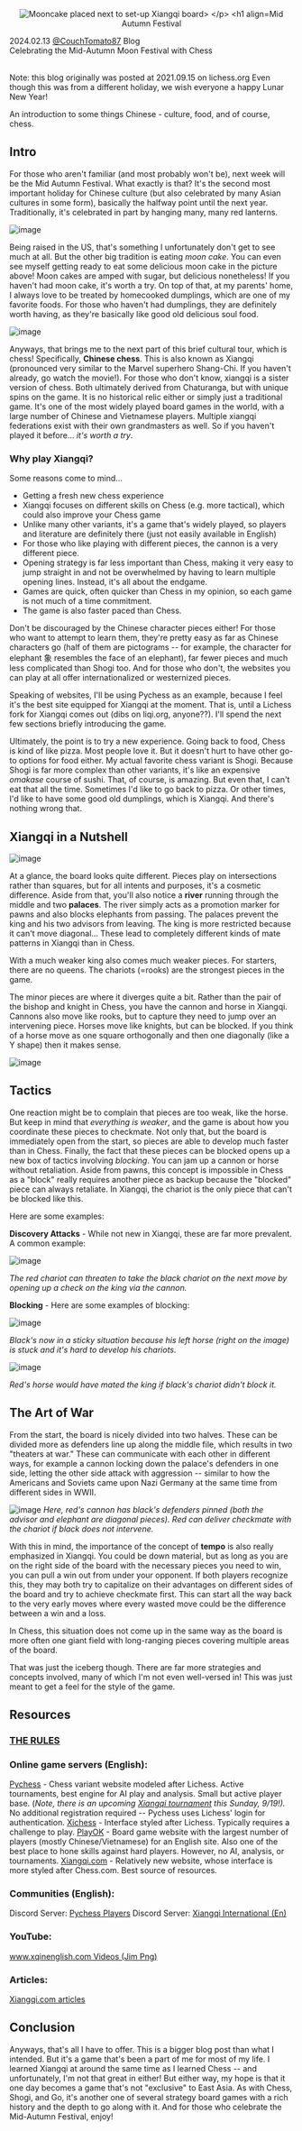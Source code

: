 <p align="center">
  <img src="https://github.com/gbtami/pychess-variants/blob/master/static/images/MidAutumnFestival/20210915_134909.jpg" alt="Mooncake placed next to set-up Xiangqi board>
</p>

<h1 align="center">Mid Autumn Festival</h1>
<div class="meta-headline">
    <div class= "meta">
        <span class="text">2024.02.13</span>
        <span class="text"><a href="/@/CouchTomato87">@CouchTomato87</a></span>
        <span class="text">Blog</span>
    </div>
    <div class= "headline">Celebrating the Mid-Autumn Moon Festival with Chess</div>
</div>
</br>

Note: this blog originally was posted at 2021.09.15 on lichess.org
Even though this was from a different holiday, we wish everyone a happy Lunar New Year!

An introduction to some things Chinese - culture, food, and of course, chess.

## **Intro**

For those who aren't familiar (and most probably won't be), next week will be the Mid Autumn Festival. What exactly is that? It's the second most important holiday for Chinese culture (but also celebrated by many Asian cultures in some form), basically the halfway point until the next year. Traditionally, it's celebrated in part by hanging many, many red lanterns.

![image](https://github.com/gbtami/pychess-variants/blob/master/static/images/MidAutumnFestival/mid-autumn-festival.jpg)

Being raised in the US, that's something I unfortunately don't get to see much at all. But the other big tradition is eating *moon cake*. You can even see myself getting ready to eat some delicious moon cake in the picture above! Moon cakes are amped with sugar, but delicious nonetheless! If you haven't had moon cake, it's worth a try. On top of that, at my parents' home, I always love to be treated by homecooked dumplings, which are one of my favorite foods. For those who haven't had dumplings, they are definitely worth having, as they're basically like good old delicious soul food.

![image](https://github.com/gbtami/pychess-variants/blob/master/static/images/MidAutumnFestival/dumplings.jpg)

Anyways, that brings me to the next part of this brief cultural tour, which is chess! Specifically, **Chinese chess**. This is also known as Xiangqi (pronounced very similar to the Marvel superhero Shang-Chi. If you haven't already, go watch the movie!). For those who don't know, xiangqi is a sister version of chess. Both ultimately derived from Chaturanga, but with unique spins on the game. It is no historical relic either or simply just a traditional game. It's one of the most widely played board games in the world, with a large number of Chinese and Vietnamese players. Multiple xiangqi federations exist with their own grandmasters as well. So if you haven't played it before... *it's worth a try*.

### **Why play Xiangqi?**

Some reasons come to mind...

* Getting a fresh new chess experience
* Xiangqi focuses on different skills on Chess (e.g. more tactical), which could also improve your Chess game
* Unlike many other variants, it's a game that's widely played, so players and literature are definitely there (just not easily available in English)
* For those who like playing with different pieces, the cannon is a very different piece.
* Opening strategy is far less important than Chess, making it very easy to jump straight in and not be overwhelmed by having to learn multiple opening lines. Instead, it's all about the endgame.
* Games are quick, often quicker than Chess in my opinion, so each game is not much of a time commitment.
* The game is also faster paced than Chess.

Don't be discouraged by the Chinese character pieces either! For those who want to attempt to learn them, they're pretty easy as far as Chinese characters go (half of them are pictograms -- for example, the character for elephant 象 resembles the face of an elephant), far fewer pieces and much less complicated than Shogi too. And for those who don't, the websites you can play at all offer internationalized or westernized pieces.

Speaking of websites, I'll be using Pychess as an example, because I feel it's the best site equipped for Xiangqi at the moment. That is, until a Lichess fork for Xiangqi comes out (dibs on liqi.org, anyone??). I'll spend the next few sections briefly introducing the game.

Ultimately, the point is to try a new experience. Going back to food, Chess is kind of like pizza. Most people love it. But it doesn't hurt to have other go-to options for food either. My actual favorite chess variant is Shogi. Because Shogi is far more complex than other variants, it's like an expensive *omakase* course of sushi. That, of course, is amazing. But even that, I can't eat that all the time. Sometimes I'd like to go back to pizza. Or other times, I'd like to have some good old dumplings, which is Xiangqi. And there's nothing wrong that.

## Xiangqi in a Nutshell

![image](https://github.com/gbtami/pychess-variants/blob/master/static/images/MidAutumnFestival/XiangqiBoard.png)

At a glance, the board looks quite different. Pieces play on intersections rather than squares, but for all intents and purposes, it's a cosmetic difference. Aside from that, you'll also notice a **river** running through the middle and two **palaces**. The river simply acts as a promotion marker for pawns and also blocks elephants from passing. The palaces prevent the king and his two advisors from leaving. The king is more restricted because it can't move diagonal... These lead to completely different kinds of mate patterns in Xiangqi than in Chess.

With a much weaker king also comes much weaker pieces. For starters, there are no queens. The chariots (=rooks) are the strongest pieces in the game.

The minor pieces are where it diverges quite a bit. Rather than the pair of the bishop and knight in Chess, you have the cannon and horse in Xiangqi. Cannons also move like rooks, but to capture they need to jump over an intervening piece. Horses move like knights, but can be blocked. If you think of a horse move as one square orthogonally and then one diagonally (like a Y shape) then it makes sense.

![image](https://github.com/gbtami/pychess-variants/blob/master/static/images/MidAutumnFestival/XiangqiPieces.png)

## Tactics

One reaction might be to complain that pieces are too weak, like the horse. But keep in mind that *everything is weaker*, and the game is about how you coordinate these pieces to checkmate. Not only that, but the board is immediately open from the start, so pieces are able to develop much faster than in Chess. Finally, the fact that these pieces can be blocked opens up a new box of tactics involving *blocking*. You can jam up a cannon or horse without retaliation. Aside from pawns, this concept is impossible in Chess as a "block" really requires another piece as backup because the "blocked" piece can always retaliate. In Xiangqi, the chariot is the only piece that can't be blocked like this.

Here are some examples:

**Discovery Attacks** \- While not new in Xiangqi\, these are far more prevalent\. A common example:

![image](https://github.com/gbtami/pychess-variants/blob/master/static/images/MidAutumnFestival/Discovery.png)

*The red chariot can threaten to take the black chariot on the next move by opening up a check on the king via the cannon.*

**Blocking** \- Here are some examples of blocking:

![image](https://github.com/gbtami/pychess-variants/blob/master/static/images/MidAutumnFestival/HorseSuffocation.png)

*Black's now in a sticky situation because his left horse (right on the image) is stuck and it's hard to develop his chariots.*

![image](https://github.com/gbtami/pychess-variants/blob/master/static/images/MidAutumnFestival/Blocking.png)

*Red's horse would have mated the king if black's chariot didn't block it.*

## The Art of War

From the start, the board is nicely divided into two halves. These can be divided more as defenders line up along the middle file, which results in two "theaters at war." These can communicate with each other in different ways, for example a cannon locking down the palace's defenders in one side, letting the other side attack with aggression -- similar to how the Americans and Soviets came upon Nazi Germany at the same time from different sides in WWII.

![image](https://github.com/gbtami/pychess-variants/blob/master/static/images/MidAutumnFestival/Lockdown.png)
*Here, red's cannon has black's defenders pinned (both the advisor and elephant are diagonal pieces). Red can deliver checkmate with the chariot if black does not intervene.*

With this in mind, the importance of the concept of **tempo** is also really emphasized in Xiangqi. You could be down material, but as long as you are on the right side of the board with the necessary pieces you need to win, you can pull a win out from under your opponent. If both players recognize this, they may both try to capitalize on their advantages on different sides of the board and try to achieve checkmate first. This can start all the way back to the very early moves where every wasted move could be the difference between a win and a loss.

In Chess, this situation does not come up in the same way as the board is more often one giant field with long-ranging pieces covering multiple areas of the board.

That was just the iceberg though. There are far more strategies and concepts involved, many of which I'm not even well-versed in! This was just meant to get a feel for the style of the game.

## Resources

### [THE RULES](https://www.pychess.org/variants/xiangqi)

### Online game servers (English):

[Pychess](https://www.pychess.org) \- Chess variant website modeled after Lichess\. Active tournaments\, best engine for AI play and analysis\. Small but active player base\. \(*Note, there is an upcoming [Xiangqi tournament](https://www.pychess.org/tournament/yFUs7hAk) this Sunday, 9/19!).* No additional registration required -- Pychess uses Lichess' login for authentication.
[Xichess](https://www.xichess.com) \- Interface styled after Lichess\. Typically requires a challenge to play\.
[PlayOK](http://www.playok.com) \- Board game website with the largest number of players \(mostly Chinese/Vietnamese\) for an English site\. Also one of the best place to hone skills against hard players\. However\, no AI\, analysis\, or tournaments\.
[Xiangqi.com](https://www.xiangqi.com/) \- Relatively new website\, whose interface is more styled after Chess\.com\. Best source of resources\.

### Communities (English):

Discord Server: [Pychess Players](https://discord.gg/aPs8RKr)
Discord Server: [Xiangqi International (En)](https://discord.gg/2nC6M2Z6)

### YouTube:

[www.xqinenglish.com Videos (Jim Png)](https://www.youtube.com/c/wwwxqinenglishcom/featured)

### Articles:

[Xiangqi.com articles](https://www.xiangqi.com/articles)

## Conclusion

Anyways, that's all I have to offer. This is a bigger blog post than what I intended. But it's a game that's been a part of me for most of my life. I learned Xiangqi at around the same time as I learned Chess -- and unfortunately, I'm not that great in either! But either way, my hope is that it one day becomes a game that's not "exclusive" to East Asia. As with Chess, Shogi, and Go, it's another one of several strategy board games with a rich history and the depth to go along with it. And for those who celebrate the Mid-Autumn Festival, enjoy!
